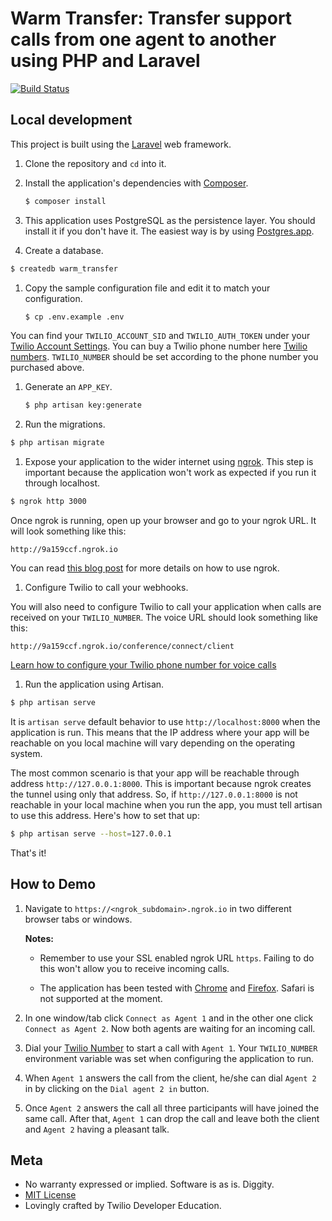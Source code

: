 # Warm Transfer: Transfer support calls from one agent to another using PHP and Laravel
[![Build Status](https://travis-ci.org/TwilioDevEd/warm-transfer-laravel.svg)](https://travis-ci.org/TwilioDevEd/warm-transfer-laravel)

## Local development

This project is built using the [Laravel](https://laravel.com/) web framework.

1. Clone the repository and `cd` into it.

1. Install the application's dependencies with [Composer](https://getcomposer.org/).

   ```bash
   $ composer install
   ```

1. This application uses PostgreSQL as the persistence layer. You should install
  it if you don't have it. The easiest way is by
  using [Postgres.app](http://postgresapp.com/).

1. Create a database.

  ```bash
  $ createdb warm_transfer
  ```

1. Copy the sample configuration file and edit it to match your configuration.

   ```bash
   $ cp .env.example .env
   ```

  You can find your `TWILIO_ACCOUNT_SID` and `TWILIO_AUTH_TOKEN` under
  your
  [Twilio Account Settings](https://www.twilio.com/user/account/settings).
  You can buy a Twilio phone number here [Twilio numbers](https://www.twilio.com/user/account/phone-numbers/search).
  `TWILIO_NUMBER` should be set according to the phone number you purchased above.

1. Generate an `APP_KEY`.

   ```bash
   $ php artisan key:generate
   ```

1. Run the migrations.

  ```bash
  $ php artisan migrate
  ```

1. Expose your application to the wider internet using [ngrok](http://ngrok.com). This step
  is important because the application won't work as expected if you run it through
  localhost.

  ```bash
  $ ngrok http 3000
  ```

  Once ngrok is running, open up your browser and go to your ngrok URL. It will
  look something like this:

  `http://9a159ccf.ngrok.io`

  You can read [this blog post](https://www.twilio.com/blog/2015/09/6-awesome-reasons-to-use-ngrok-when-testing-webhooks.html)
  for more details on how to use ngrok.

1. Configure Twilio to call your webhooks.

  You will also need to configure Twilio to call your application when calls are received on your `TWILIO_NUMBER`. The voice URL should look something like this:

  ```
  http://9a159ccf.ngrok.io/conference/connect/client
  ```

  [Learn how to configure your Twilio phone number for voice calls](https://www.twilio.com/docs/voice/tutorials/warm-transfer-php-laravel#set-up-the-voice-web-hook)

1. Run the application using Artisan.

  ```bash
  $ php artisan serve
  ```

  It is `artisan serve` default behavior to use `http://localhost:8000` when
  the application is run. This means that the IP address where your app will be
  reachable on you local machine will vary depending on the operating system.

  The most common scenario is that your app will be reachable through address
  `http://127.0.0.1:8000`. This is important because ngrok creates the
  tunnel using only that address. So, if `http://127.0.0.1:8000` is not reachable
  in your local machine when you run the app, you must tell artisan to use this
  address. Here's how to set that up:

  ```bash
  $ php artisan serve --host=127.0.0.1
  ```
That's it!


## How to Demo

1. Navigate to `https://<ngrok_subdomain>.ngrok.io` in two different
   browser tabs or windows.

   **Notes:**
   * Remember to use your SSL enabled ngrok URL `https`.
   Failing to do this won't allow you to receive incoming calls.

   * The application has been tested with [Chrome](https://www.google.com/chrome/)
   and [Firefox](https://firefox.com). Safari is not supported at the moment.

1. In one window/tab click `Connect as Agent 1` and in the other one click
   `Connect as Agent 2`. Now both agents are waiting for an incoming call.

1. Dial your [Twilio Number](https://www.twilio.com/user/account/phone-numbers/incoming)
   to start a call with `Agent 1`. Your `TWILIO_NUMBER`
   environment variable was set when configuring the application to run.

1. When `Agent 1` answers the call from the client, he/she can dial `Agent 2` in
   by clicking on the `Dial agent 2 in` button.

1. Once `Agent 2` answers the call all three participants will have joined the same
   call. After that, `Agent 1` can drop the call and leave both the client and `Agent 2`
   having a pleasant talk.

## Meta

* No warranty expressed or implied. Software is as is. Diggity.
* [MIT License](http://www.opensource.org/licenses/mit-license.html)
* Lovingly crafted by Twilio Developer Education.
